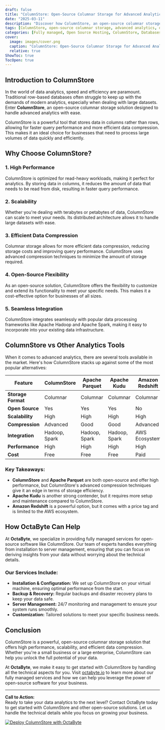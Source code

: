 ```yaml
---
draft: false
title: "ColumnStore: Open-Source Columnar Storage for Advanced Analytics"
date: "2025-03-11"
description: "Discover how ColumnStore, an open-source columnar storage solution, revolutionizes advanced analytics. Learn about its features, benefits, and how it compares to other analytics tools. Perfect for businesses seeking scalable, high-performance data solutions."
tags: [ColumnStore, open-source columnar storage, advanced analytics, data storage solutions, high-performance analytics, ColumnStore vs other tools, managed open-source services, OctaByte, octabyteio]
categories: [Fully managed, Open Source Hosting, ColumnStore, Databases, Relational Databases]
cover:
  image: images/cover.png
  caption: "ColumnStore: Open-Source Columnar Storage for Advanced Analytics"
  relative: true
ShowToc: true
TocOpen: true
---
```



## Introduction to ColumnStore

In the world of data analytics, speed and efficiency are paramount. Traditional row-based databases often struggle to keep up with the demands of modern analytics, especially when dealing with large datasets. Enter **ColumnStore**, an open-source columnar storage solution designed to handle advanced analytics with ease.

ColumnStore is a powerful tool that stores data in columns rather than rows, allowing for faster query performance and more efficient data compression. This makes it an ideal choice for businesses that need to process large volumes of data quickly and efficiently.

## Why Choose ColumnStore?

### 1. **High Performance**
ColumnStore is optimized for read-heavy workloads, making it perfect for analytics. By storing data in columns, it reduces the amount of data that needs to be read from disk, resulting in faster query performance.

### 2. **Scalability**
Whether you're dealing with terabytes or petabytes of data, ColumnStore can scale to meet your needs. Its distributed architecture allows it to handle large datasets with ease.

### 3. **Efficient Data Compression**
Columnar storage allows for more efficient data compression, reducing storage costs and improving query performance. ColumnStore uses advanced compression techniques to minimize the amount of storage required.

### 4. **Open-Source Flexibility**
As an open-source solution, ColumnStore offers the flexibility to customize and extend its functionality to meet your specific needs. This makes it a cost-effective option for businesses of all sizes.

### 5. **Seamless Integration**
ColumnStore integrates seamlessly with popular data processing frameworks like Apache Hadoop and Apache Spark, making it easy to incorporate into your existing data infrastructure.

## ColumnStore vs Other Analytics Tools

When it comes to advanced analytics, there are several tools available in the market. Here's how ColumnStore stacks up against some of the most popular alternatives:

| Feature                | ColumnStore           | Apache Parquet        | Apache Kudu           | Amazon Redshift       |
|------------------------|-----------------------|-----------------------|-----------------------|-----------------------|
| **Storage Format**     | Columnar              | Columnar              | Columnar              | Columnar              |
| **Open Source**        | Yes                   | Yes                   | Yes                   | No                    |
| **Scalability**        | High                  | High                  | High                  | High                  |
| **Compression**        | Advanced              | Good                  | Good                  | Advanced              |
| **Integration**        | Hadoop, Spark         | Hadoop, Spark         | Hadoop, Spark         | AWS Ecosystem         |
| **Performance**        | High                  | High                  | High                  | High                  |
| **Cost**               | Free                  | Free                  | Free                  | Paid                  |

### Key Takeaways:
- **ColumnStore** and **Apache Parquet** are both open-source and offer high performance, but ColumnStore's advanced compression techniques give it an edge in terms of storage efficiency.
- **Apache Kudu** is another strong contender, but it requires more setup and maintenance compared to ColumnStore.
- **Amazon Redshift** is a powerful option, but it comes with a price tag and is limited to the AWS ecosystem.

## How OctaByte Can Help

At **OctaByte**, we specialize in providing fully managed services for open-source software like ColumnStore. Our team of experts handles everything from installation to server management, ensuring that you can focus on deriving insights from your data without worrying about the technical details.

### Our Services Include:
- **Installation & Configuration:** We set up ColumnStore on your virtual machine, ensuring optimal performance from the start.
- **Backup & Recovery:** Regular backups and disaster recovery plans to keep your data safe.
- **Server Management:** 24/7 monitoring and management to ensure your system runs smoothly.
- **Customization:** Tailored solutions to meet your specific business needs.

## Conclusion

ColumnStore is a powerful, open-source columnar storage solution that offers high performance, scalability, and efficient data compression. Whether you're a small business or a large enterprise, ColumnStore can help you unlock the full potential of your data.

At **OctaByte**, we make it easy to get started with ColumnStore by handling all the technical aspects for you. Visit [octabyte.io](https://octabyte.io) to learn more about our fully managed services and how we can help you leverage the power of open-source software for your business.

---

**Call to Action:**  
Ready to take your data analytics to the next level? Contact OctaByte today to get started with ColumnStore and other open-source solutions. Let us handle the technical details while you focus on growing your business.

[![Deploy ColumnStore with OctaByte](/images/deploy-on-octabyte.png)](https://octabyte.io/fully-managed-open-source-services/databases/relational-databases/columnstore)